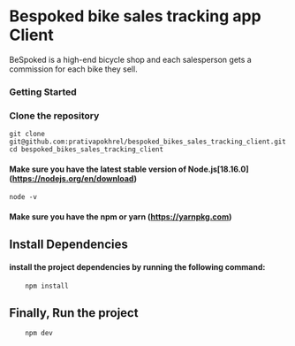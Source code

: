# Bespoked bike sales tracking app Client 
BeSpoked is a high-end bicycle shop and each salesperson gets a commission for each bike they sell.


### Getting Started 

### Clone the repository 

```shell
git clone git@github.com:prativapokhrel/bespoked_bikes_sales_tracking_client.git
cd bespoked_bikes_sales_tracking_client
```

#### Make sure you have the latest stable version of Node.js[18.16.0] (https://nodejs.org/en/download)

```shell
node -v 
```
#### Make sure you have the npm or yarn (https://yarnpkg.com)


## Install Dependencies
#### install the project dependencies by running the following command:
```shell
    npm install  
```

## Finally, Run the project
```shell
    npm dev   
```